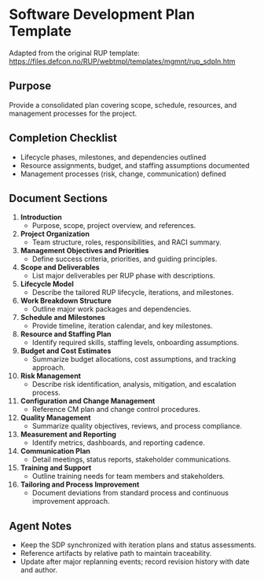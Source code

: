 # Software Development Plan Template

Adapted from the original RUP template: https://files.defcon.no/RUP/webtmpl/templates/mgmnt/rup_sdpln.htm

## Purpose
Provide a consolidated plan covering scope, schedule, resources, and management processes for the project.

## Completion Checklist
- Lifecycle phases, milestones, and dependencies outlined
- Resource assignments, budget, and staffing assumptions documented
- Management processes (risk, change, communication) defined

## Document Sections
1. **Introduction**
   - Purpose, scope, project overview, and references.
2. **Project Organization**
   - Team structure, roles, responsibilities, and RACI summary.
3. **Management Objectives and Priorities**
   - Define success criteria, priorities, and guiding principles.
4. **Scope and Deliverables**
   - List major deliverables per RUP phase with descriptions.
5. **Lifecycle Model**
   - Describe the tailored RUP lifecycle, iterations, and milestones.
6. **Work Breakdown Structure**
   - Outline major work packages and dependencies.
7. **Schedule and Milestones**
   - Provide timeline, iteration calendar, and key milestones.
8. **Resource and Staffing Plan**
   - Identify required skills, staffing levels, onboarding assumptions.
9. **Budget and Cost Estimates**
   - Summarize budget allocations, cost assumptions, and tracking approach.
10. **Risk Management**
    - Describe risk identification, analysis, mitigation, and escalation process.
11. **Configuration and Change Management**
    - Reference CM plan and change control procedures.
12. **Quality Management**
    - Summarize quality objectives, reviews, and process compliance.
13. **Measurement and Reporting**
    - Identify metrics, dashboards, and reporting cadence.
14. **Communication Plan**
    - Detail meetings, status reports, stakeholder communications.
15. **Training and Support**
    - Outline training needs for team members and stakeholders.
16. **Tailoring and Process Improvement**
    - Document deviations from standard process and continuous improvement approach.

## Agent Notes
- Keep the SDP synchronized with iteration plans and status assessments.
- Reference artifacts by relative path to maintain traceability.
- Update after major replanning events; record revision history with date and author.
